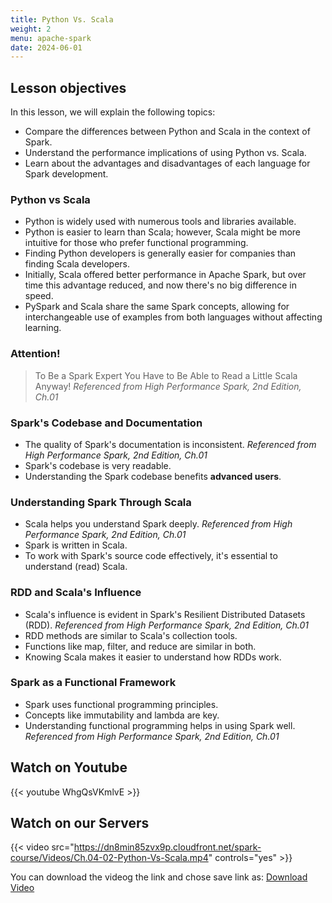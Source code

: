 ```yaml
---
title: Python Vs. Scala
weight: 2
menu: apache-spark
date: 2024-06-01
---
```


## Lesson objectives

In this lesson, we will explain the following topics:
- Compare the differences between Python and Scala in the context of Spark.
- Understand the performance implications of using Python vs. Scala.
- Learn about the advantages and disadvantages of each language for Spark development.

### Python vs Scala

- Python is widely used with numerous tools and libraries available.
- Python is easier to learn than Scala; however, Scala might be more intuitive for those who prefer functional programming.
- Finding Python developers is generally easier for companies than finding Scala developers.
- Initially, Scala offered better performance in Apache Spark, but over time this advantage reduced, and now there's no big difference in speed.
- PySpark and Scala share the same Spark concepts, allowing for interchangeable use of examples from both languages without affecting learning.

### Attention!

> To Be a Spark Expert You Have to Be Able to Read a Little Scala Anyway!
> *Referenced from High Performance Spark, 2nd Edition, Ch.01*

### Spark's Codebase and Documentation

- The quality of Spark's documentation is inconsistent. *Referenced from High Performance Spark, 2nd Edition, Ch.01*
- Spark's codebase is very readable.
- Understanding the Spark codebase benefits **advanced users**.

### Understanding Spark Through Scala

- Scala helps you understand Spark deeply. *Referenced from High Performance Spark, 2nd Edition, Ch.01*
- Spark is written in Scala.
- To work with Spark's source code effectively, it's essential to understand (read) Scala.

### RDD and Scala's Influence

- Scala's influence is evident in Spark's Resilient Distributed Datasets (RDD). *Referenced from High Performance Spark, 2nd Edition, Ch.01*
- RDD methods are similar to Scala's collection tools.
- Functions like map, filter, and reduce are similar in both.
- Knowing Scala makes it easier to understand how RDDs work.

### Spark as a Functional Framework

- Spark uses functional programming principles.
- Concepts like immutability and lambda are key.
- Understanding functional programming helps in using Spark well. *Referenced from High Performance Spark, 2nd Edition, Ch.01*

## Watch on Youtube

{{< youtube WhgQsVKmlvE >}}

## Watch on our Servers

{{< video src="https://dn8min85zvx9p.cloudfront.net/spark-course/Videos/Ch.04-02-Python-Vs-Scala.mp4" controls="yes" >}}

You can download the videog the link and chose save link as: [Download Video](https://dn8min85zvx9p.cloudfront.net/spark-course/Videos/Ch.04-02-Python-Vs-Scala.mp4)
